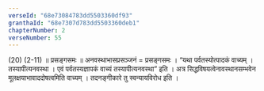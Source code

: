 ```yaml
---
verseId: "68e73084783dd5503360df93"
granthaId: "68e7307d783dd5503360deb1"
chapterNumber: 2
verseNumber: 55
---
```


(20) (2-11) ॥ प्रसङ्गसमः ॥ अनवस्थाभासप्रसञ्जनं = प्रसङ्गसमः । “यथा पर्वतस्योत्पादकं वाच्यम् । तस्यापीत्यनवस्था । एवं पर्वतस्यज्ञापकं वाच्यं तस्यापीत्यनवस्था” इति । 
अत्र सिद्धविषयत्वेनावस्थानसम्भवेन मूलक्षयाभावाददोषत्वमिति वाच्यम् । तदनङ्गीकारे तु स्वन्यायविरोध इति ।

